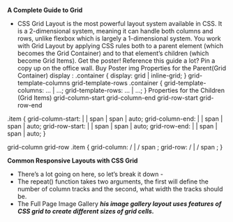 **A Complete Guide to Grid**

- CSS Grid Layout is the most powerful layout system available in CSS. It is a 2-dimensional system, meaning it can handle both columns and rows, unlike flexbox which is largely a 1-dimensional system. You work with Grid Layout by applying CSS rules both to a parent element (which becomes the Grid Container) and to that element’s children (which become Grid Items). Get the poster! Reference this guide a lot? Pin a copy up on the office wall. Buy Poster
img
Properties for the Parent(Grid Container)
display : .container { display: grid | inline-grid; }
grid-template-columns
grid-template-rows .container { grid-template-columns: ... | ...; grid-template-rows: ... | ...; }
Properties for the Children (Grid Items)
grid-column-start
grid-column-end
grid-row-start
grid-row-end

.item { grid-column-start: <number> | <name> | span <number> | span <name> | auto; grid-column-end: <number> | <name> | span <number> | span <name> | auto; grid-row-start: <number> | <name> | span <number> | span <name> | auto; grid-row-end: <number> | <name> | span <number> | span <name> | auto; }

grid-column grid-row
.item { grid-column: <start-line> / <end-line> | <start-line> / span <value>; grid-row: <start-line> / <end-line> | <start-line> / span <value>; }

**Common Responsive Layouts with CSS Grid**

- There’s a lot going on here, so let’s break it down -
- The repeat() function takes two arguments, the first will define the number of column tracks and the second, what width the tracks should be.
- The Full Page Image Gallery
***his image gallery layout uses features of CSS grid to create different sizes of grid cells.***